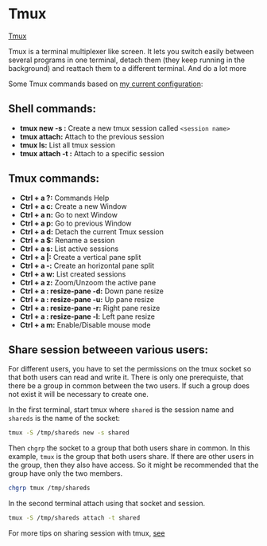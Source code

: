 # Tmux

[Tmux](https://tmux.github.io/)

Tmux is a terminal multiplexer like screen. It lets you switch easily between several programs in one terminal, detach them (they keep running in the background) and reattach them to a different terminal. And do a lot more

Some Tmux commands based on [my current configuration](tmux.conf):

## Shell commands:
  * __tmux new -s <session name>:__ Create a new tmux session called `<session name>`
  * __tmux attach:__ Attach to the previous session
  * __tmux ls:__ List all tmux session
  * __tmux attach -t <session name>:__ Attach to a specific session

## Tmux commands:
  * __Ctrl + a ?:__ Commands Help
  * __Ctrl + a c:__ Create a new Window
  * __Ctrl + a n:__ Go to next Window
  * __Ctrl + a p:__ Go to previous Window
  * __Ctrl + a d:__ Detach the current Tmux session
  * __Ctrl + a $:__ Rename a session
  * __Ctrl + a s:__ List active sessions
  * __Ctrl + a |:__ Create a vertical pane split
  * __Ctrl + a -:__ Create an horizontal pane split
  * __Ctrl + a w:__ List created sessions
  * __Ctrl + a z:__ Zoom/Unzoom the active pane
  * __Ctrl + a : resize-pane -d:__ Down pane resize
  * __Ctrl + a : resize-pane -u:__ Up pane resize
  * __Ctrl + a : resize-pane -r:__ Right pane resize
  * __Ctrl + a : resize-pane -l:__ Left pane resize
  * __Ctrl + a m:__ Enable/Disable mouse mode

## Share session betweeen various users:
For different users, you have to set the permissions on the tmux socket so that both users can read and write it. There is only one prerequiste, that there be a group in common between the two users. If such a group does not exist it will be necessary to create one.

In the first terminal, start tmux where `shared` is the session name and `shareds` is the name of the socket:
```sh
tmux -S /tmp/shareds new -s shared
```

Then `chgrp` the socket to a group that both users share in common. In this example, `tmux` is the group that both users share. If there are other users in the group, then they also have access. So it might be recommended that the group have only the two members.
```sh
chgrp tmux /tmp/shareds
```

In the second terminal attach using that socket and session.
```sh
tmux -S /tmp/shareds attach -t shared
```

For more tips on sharing session with tmux, [see](https://www.howtoforge.com/sharing-terminal-sessions-with-tmux-and-screen#sharing-between-two-different-accounts-with-tmux)
